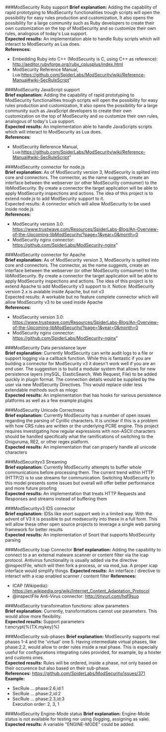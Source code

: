 ###ModSecurity Ruby support	
**Brief explanation:** Adding the capability of rapid prototyping to ModSecurity functionalities trough scripts will open the possibility for easy rules production and customization, It also opens the possibility for a large community such as Ruby developers to create their own customization on the top of ModSecurity and so customize their own rules, analogous of today's Lua support.			
**Expected results:** An implementation able to handle Ruby scripts which will interact to ModSecurity as Lua does.			
**References:**
- Embedding Ruby into C++ (ModSecurity is C, using C++ as reference): http://aeditor.rubyforge.org/ruby_cplusplus/index.html
- ModSecurity Reference Manual, Lua:https://github.com/SpiderLabs/ModSecurity/wiki/Reference-Manual#wiki-SecRuleScript"	

###ModSecurity JavaScript support			
**Brief explanation:** Adding the capability of rapid prototyping to ModSecurity functionalities trough scripts will open the possibility for easy rules production and customization, It also opens the possibility for a large community such as JavaScript developers to create their own customization on the top of ModSecurity and so customize their own rules, analogous of today's Lua support.			
**Expected results:** An implementation able to handle JavaScripts scripts which will interact to ModSecurity as Lua does.			
**References:**
- ModSecurity Reference Manual, Lua:https://github.com/SpiderLabs/ModSecurity/wiki/Reference-Manual#wiki-SecRuleScript"	

###ModSecurity connector for node.js			
**Brief explanation:** As of ModSecurity version 3, ModSecurity is splited into core and connectors. The connector, as the name suggests, create an interface between the webserver (or other ModSecurity comsumer) to the libModSecurity. By create a connector the target application will be able to apply ModSecurity inspections and actions. The idea of this project is to extend node.js to add ModSecurity support to it.			
Expected results: A connector which will allow ModSecurity to be used inside node.js			
**References:**
- ModSecurity version 3.0:
https://www.trustwave.com/Resources/SpiderLabs-Blog/An-Overview-of-the-Upcoming-libModSecurity/?page=1&year=0&month=0
- ModSecurity nginx connector:
https://github.com/SpiderLabs/ModSecurity-nginx"

###ModSecurity connector for Apache			
**Brief explanation:** As of ModSecurity version 3, ModSecurity is splited into core and connectors. The connector, as the name suggests, create an interface between the webserver (or other ModSecurity comsumer) to the libModSecurity. By create a connector the target application will be able to apply ModSecurity inspections and actions. The idea of this project is to extend Apache to add ModSecurity v3 support to it. Notice: ModSecurity version 2.x is avalable inside Apache, but not v3			
Expected results: A workable but no feature complete connector which will allow ModSecurity v3 to be used inside Apache			
**References:**
- ModSecurity version 3.0:
https://www.trustwave.com/Resources/SpiderLabs-Blog/An-Overview-of-the-Upcoming-libModSecurity/?page=1&year=0&month=0
- ModSecurity nginx connector:
https://github.com/SpiderLabs/ModSecurity-nginx"


###ModSecurity Data persistance layer			
**Brief explanation:** Currently ModSecurity can write audit logs to a file or support logging via a callback function. While this is fantastic if you are building a connector for ModSecurity v3 it doesn't work well if you are an end user. The suggestion is to build a modular system that allows for new persistence layers (mySQL, ElasticSearch, Web Request, File) to be added quickly in  plugin format. The connection details would be supplied by the user via new ModSecurity Directives. This would replace older less extendable methods such as mlogc			
**Expected results:** An implementation that has hooks for various persistence platforms as well as a few example plugins

###ModSecurity Unicode Correctness			
**Brief explanation:** Currently ModSecurity has a number of open issues regarding the parsing of Cyrillic characters. It is unclear if this is a problem with how CRS rules are written or the underlying PCRE engine. This project requires investigating how regular expressions with non-ASCII characters should be handled specifically what the ramifications of switching to the Oniguruma, RE2, or other regex platform.			
**Expected results:** An implementation that can properly handle all unicode characters

###ModSecurityv3 Streaming			
**Brief explanation:** Currently ModSecurity attempts to buffer whole communications before processing them. The current trend within HTTP (HTTP/2) is to use streams for communication. Switching ModSecurity to this model presents some issues but overall will offer better performance and more future proofing			
**Expected results:** An implementation that treats HTTP Requests and Responses and streams instead of buffering them	

###ModSecurityv3 IDS connector			
**Brief explanation:** IDSs like snort support web in a limited way. With the advent of V3 it is possible to put modsecurity into these in a full form. This will allow these other open source projects to leverage a single web parsing framework for better results			
**Expected results:** An implementation of Snort that supports ModSecurity parsing											

###ModSecurity Icap Connector
**Brief explanation:** Adding the capability to connect to a an external malware scanner or content filter via the icap protocol. Antivirus functionality is usually added via the directive @inspectFile, which will then fork a process, or via mod_lua. A proper icap interface would simplify things.
**Expected results:** An interface / directive to interact with a icap enabled scanner / content filter
**References:**
- ICAP (Wikipedia): https://en.wikipedia.org/wiki/Internet_Content_Adaptation_Protocol
- @inspectFile Anti-Virus connector: http://tinyurl.com/hqf9suo

###ModSecurity transformation functions: allow parameters  
**Brief explanation:** Currently, transformations cannot use parameters. This would allow more flexibility.  
**Expected results:** Support parameters  
t:encrypt(%{TX.mykey}%)  


###ModSecurity sub-phases
**Brief explanation:** ModSecurity supports real phases 1-4 and the 'virtual' one 5. Having intermediate virtual phases, like phase:2.2, would allow to order rules inside a real phase. This is especially useful for configurations integrating rules provided, for example, by a hoster and customs ones.   
**Expected results:** Rules will be ordered, inside a phase, not only based on their occurence but also based on their sub-phase.  
**References:** https://github.com/SpiderLabs/ModSecurity/issues/371  
**Example:**  
- SecRule ... phase:2.6,id:1  
- SecRule ... phase:2,id:2  
- SecRule ... phase:2.3,id:3  
Execution order: 2, 3, 1  


###ModSecurity Engine-Mode status
**Brief explanation:** Engine-Mode status is not available for testing nor using (logging, assigning as vale).   
**Expected results:** A variable "ENGINE-MODE" could be added.  
